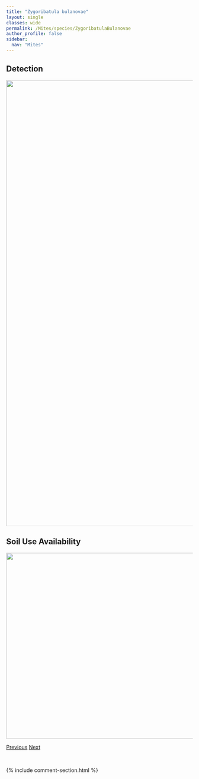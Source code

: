 ```yaml
---
title: "Zygoribatula bulanovae"
layout: single
classes: wide
permalink: /Mites/species/ZygoribatulaBulanovae
author_profile: false
sidebar:
  nav: "Mites"
---
```


<h2>Detection</h2>

<a href="https://drive.google.com/uc?export=view&id=1pN22Wd0hYxxtBp3vhvCfTdj53mPdPpPR">
<img src="https://drive.google.com/uc?export=view&id=1pN22Wd0hYxxtBp3vhvCfTdj53mPdPpPR" height = "1200" width = "800">
</a>


<h2>Soil Use Availability</h2>

<a href="https://drive.google.com/uc?export=view&id=1fx2B97QaELW_Jzr-I2BWSc7DUd2VWO7B">
<img src="https://drive.google.com/uc?export=view&id=1fx2B97QaELW_Jzr-I2BWSc7DUd2VWO7B" height = "500" width = "1000">
</a>


<a href="/DevelopmentWebsite/Mites/species/ZetomimusSetosus" class="pagination--pager" title="Zetomimus setosus">Previous</a> <a href="/DevelopmentWebsite/Mites/species/ZygoribatulaSp1DEW" class="pagination--pager" title="Zygoribatula sp. 1 DEW">Next</a>

<p>&nbsp;</p>

{% include comment-section.html %}
